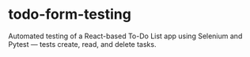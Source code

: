 # todo-form-testing
Automated testing of a React-based To-Do List app using Selenium and Pytest — tests create, read, and delete tasks.
